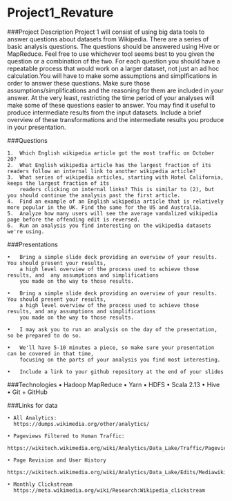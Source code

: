 # Project1_Revature

###Project Description
Project 1 will consist of using big data tools to answer questions about datasets from Wikipedia. There are a series of basic analysis questions.
The questions should be answered using Hive or MapReduce. Feel free to use whichever tool seems best to you given the question 
or a combination of the two. For each question you should have a repeatable process that would work on a 
larger dataset, not just an ad hoc calculation.You will have to make some assumptions and simplfications 
in order to answer these questions. Make sure those assumptions/simplifications and the reasoning for them are included in your answer. 
At the very least, restricting the time period of your analyses will make some of these questions easier to answer.
You may find it useful to produce intermediate results from the input datasets. Include a brief overview of these 
transformations and the intermediate results you produce in your presentation.

###Questions

	1.	Which English wikipedia article got the most traffic on October 20?
	2.	What English wikipedia article has the largest fraction of its readers follow an internal link to another wikipedia article?
	3.	What series of wikipedia articles, starting with Hotel California, keeps the largest fraction of its 
		readers clicking on internal links? This is similar to (2), but you should continue the analysis past the first article.
	4.	Find an example of an English wikipedia article that is relatively more popular in the UK. Find the same for the US and Australia.
	5.	Analyze how many users will see the average vandalized wikipedia page before the offending edit is reversed.
	6.	Run an analysis you find interesting on the wikipedia datasets we're using.

###Presentations

	•	Bring a simple slide deck providing an overview of your results. You should present your results, 
	    a high level overview of the process used to achieve those results, and  any assumptions and simplifications 
	    you made on the way to those results.

	•	Bring a simple slide deck providing an overview of your results. You should present your results, 
	    a high level overview of the process used to achieve those results, and any assumptions and simplifications 
	    you made on the way to those results.

	•	I may ask you to run an analysis on the day of the presentation, so be prepared to do so.

	•	We'll have 5-10 minutes a piece, so make sure your presentation can be covered in that time, 
	    focusing on the parts of your analysis you find most interesting.

	•	Include a link to your github repository at the end of your slides

###Technologies
	• Hadoop MapReduce
	• Yarn
	• HDFS
	• Scala 2.13
	• Hive
	• Git + GitHub


###Links for data

	• All Analytics:
	  https://dumps.wikimedia.org/other/analytics/

	• Pageviews Filtered to Human Traffic:
	  https://wikitech.wikimedia.org/wiki/Analytics/Data_Lake/Traffic/Pageviews

	• Page Revision and User History
	  https://wikitech.wikimedia.org/wiki/Analytics/Data_Lake/Edits/Mediawiki_history_dumps#Technical_Documentation

	• Monthly Clickstream
	  https://meta.wikimedia.org/wiki/Research:Wikipedia_clickstream


